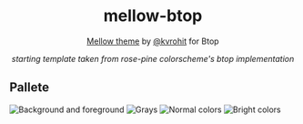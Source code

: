 <div align="center">
  <h1>mellow-btop</h1>
  
  [Mellow theme](https://github.com/mellow-theme/mellow.nvim) by [@kvrohit](https://github.com/kvrohit) for Btop
  
  *starting template taken from rose-pine colorscheme's btop implementation*
</div>


## Pallete

![Background and foreground](https://user-images.githubusercontent.com/1040966/197761645-8864f33c-a287-4bec-b8fa-2f6c3033f380.png)
![Grays](https://user-images.githubusercontent.com/1040966/197760220-e8c71e34-e421-474b-819d-4acd12e126de.png)
![Normal colors](https://user-images.githubusercontent.com/1040966/197760225-9a3e3ff0-7ee0-426f-9646-c4b5e3dc0acc.png)
![Bright colors](https://user-images.githubusercontent.com/1040966/197760222-f2f43028-b3b8-4480-be79-5ec95a330db7.png)
